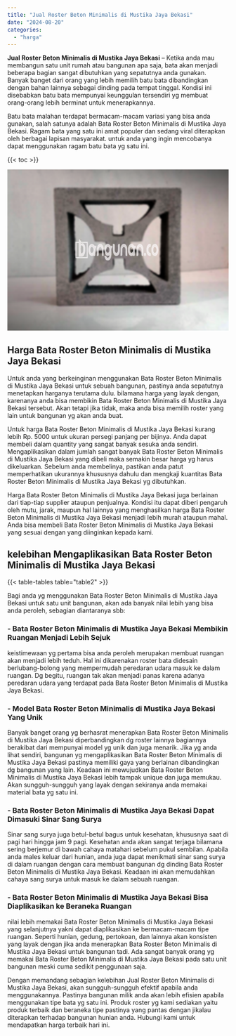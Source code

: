```yaml
---
title: "Jual Roster Beton Minimalis di Mustika Jaya Bekasi"
date: "2024-08-20"
categories: 
  - "harga"
---
```


**Jual Roster Beton Minimalis di Mustika Jaya Bekasi** – Ketika anda mau membangun satu unit rumah atau bangunan apa saja, bata akan menjadi beberapa bagian sangat dibutuhkan yang sepatutnya anda gunakan. Banyak banget dari orang yang lebih memilih batu bata dibandingkan dengan bahan lainnya sebagai dinding pada tempat tinggal. Kondisi ini disebabkan batu bata mempunyai keunggulan tersendiri yg membuat orang-orang lebih berminat untuk menerapkannya.

Batu bata malahan terdapat bermacam-macam variasi yang bisa anda gunakan, salah satunya adalah Bata Roster Beton Minimalis di Mustika Jaya Bekasi. Ragam bata yang satu ini amat populer dan sedang viral diterapkan oleh berbagai lapisan masyarakat. untuk anda yang ingin mencobanya dapat menggunakan ragam batu bata yg satu ini.

{{< toc >}}

![Jual Roster Beton Minimalis di Mustika Jaya Bekasi](/images/bata-roster-minimalis-26.png)

## Harga Bata Roster Beton Minimalis di Mustika Jaya Bekasi

Untuk anda yang berkeinginan menggunakan Bata Roster Beton Minimalis di Mustika Jaya Bekasi untuk sebuah bangunan, pastinya anda sepatutnya menetapkan harganya terutama dulu. bilamana harga yang layak dengan, karenanya anda bisa membikin Bata Roster Beton Minimalis di Mustika Jaya Bekasi tersebut. Akan tetapi jika tidak, maka anda bisa memilih roster yang lain untuk bangunan yg akan anda buat.

Untuk harga Bata Roster Beton Minimalis di Mustika Jaya Bekasi kurang lebih Rp. 5000 untuk ukuran persegi panjang per bijinya. Anda dapat membeli dalam quantity yang sangat banyak sesuka anda sendiri. Mengaplikasikan dalam jumlah sangat banyak Bata Roster Beton Minimalis di Mustika Jaya Bekasi yang dibeli maka semakin besar harga yg harus dikeluarkan. Sebelum anda membelinya, pastikan anda patut memperhatikan ukurannya khususnya dahulu dan mengkaji kuantitas Bata Roster Beton Minimalis di Mustika Jaya Bekasi yg dibutuhkan.

Harga Bata Roster Beton Minimalis di Mustika Jaya Bekasi juga berlainan dari tiap-tiap supplier ataupun penjualnya. Kondisi itu dapat diberi pengaruh oleh mutu, jarak, maupun hal lainnya yang menghasilkan harga Bata Roster Beton Minimalis di Mustika Jaya Bekasi menjadi lebih murah ataupun mahal. Anda bisa membeli Bata Roster Beton Minimalis di Mustika Jaya Bekasi yang sesuai dengan yang diinginkan kepada kami.

## kelebihan Mengaplikasikan Bata Roster Beton Minimalis di Mustika Jaya Bekasi

{{< table-tables table="table2" >}}

Bagi anda yg menggunakan Bata Roster Beton Minimalis di Mustika Jaya Bekasi untuk satu unit bangunan, akan ada banyak nilai lebih yang bisa anda peroleh, sebagian diantaranya sbb:

### \- Bata Roster Beton Minimalis di Mustika Jaya Bekasi Membikin Ruangan Menjadi Lebih Sejuk

keistimewaan yg pertama bisa anda peroleh merupakan membuat ruangan akan menjadi lebih teduh. Hal ini dikarenakan roster bata didesain berlubang-bolong yang mempermudah peredaran udara masuk ke dalam ruangan. Dg begitu, ruangan tak akan menjadi panas karena adanya peredaran udara yang terdapat pada Bata Roster Beton Minimalis di Mustika Jaya Bekasi.

### \- Model Bata Roster Beton Minimalis di Mustika Jaya Bekasi Yang Unik

Banyak banget orang yg berhasrat menerapkan Bata Roster Beton Minimalis di Mustika Jaya Bekasi diperbandingkan dg roster lainnya bagiannya berakibat dari mempunyai model yg unik dan juga menarik. Jika yg anda lihat sendiri, bangunan yg mengaplikasikan Bata Roster Beton Minimalis di Mustika Jaya Bekasi pastinya memiliki gaya yang berlainan dibandingkan dg bangunan yang lain. Keadaan ini mewujudkan Bata Roster Beton Minimalis di Mustika Jaya Bekasi lebih tampak unique dan juga memukau. Akan sungguh-sungguh yang layak dengan sekiranya anda memakai material bata yg satu ini.

### \- Bata Roster Beton Minimalis di Mustika Jaya Bekasi Dapat Dimasuki Sinar Sang Surya

Sinar sang surya juga betul-betul bagus untuk kesehatan, khususnya saat di pagi hari hingga jam 9 pagi. Kesehatan anda akan sangat terjaga bilamana sering berjemur di bawah cahaya matahari sebelum pukul sembilan. Apabila anda males keluar dari hunian, anda juga dapat menikmati sinar sang surya di dalam ruangan dengan cara membuat bangunan dg dinding Bata Roster Beton Minimalis di Mustika Jaya Bekasi. Keadaan ini akan memudahkan cahaya sang surya untuk masuk ke dalam sebuah ruangan.

### \- Bata Roster Beton Minimalis di Mustika Jaya Bekasi Bisa Diaplikasikan ke Beraneka Ruangan

nilai lebih memakai Bata Roster Beton Minimalis di Mustika Jaya Bekasi yang selanjutnya yakni dapat diaplikasikan ke bermacam-macam tipe ruangan. Seperti hunian, gedung, pertokoan, dan lainnya akan konsisten yang layak dengan jika anda menerapkan Bata Roster Beton Minimalis di Mustika Jaya Bekasi untuk bangunan tadi. Ada sangat banyak orang yg memakai Bata Roster Beton Minimalis di Mustika Jaya Bekasi pada satu unit bangunan meski cuma sedikit penggunaan saja.

Dengan memandang sebagian kelebihan Jual Roster Beton Minimalis di Mustika Jaya Bekasi, akan sungguh-sungguh efektif apabila anda menggunakannya. Pastinya bangunan milik anda akan lebih efisien apabila menggunakan tipe bata yg satu ini. Produk roster yg kami sediakan yaitu produk terbaik dan beraneka tipe pastinya yang pantas dengan jikalau diterapkan terhadap bangunan hunian anda. Hubungi kami untuk mendapatkan harga terbaik hari ini.
